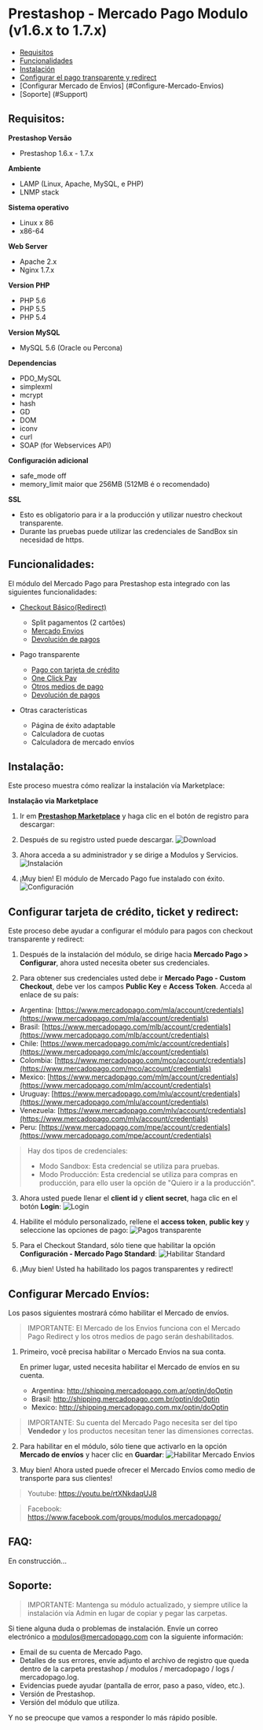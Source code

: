 # Prestashop - Mercado Pago Modulo (v1.6.x to 1.7.x)

* [Requisitos](#Requirements)
* [Funcionalidades](#Features)
* [Instalación](#Installation)
* [Configurar el pago transparente y redirect](#Configure-Credit-Card-and-Ticket-Standard)
* [Configurar Mercado de Envios] (#Configure-Mercado-Envios)
* [Soporte] (#Support)

<a name="Requirements"></a>
## Requisitos: ##

**Prestashop Versão**
* Prestashop 1.6.x - 1.7.x

**Ambiente**
* LAMP (Linux, Apache, MySQL, e PHP)
* LNMP stack

**Sistema operativo**
* Linux x 86
* x86-64

**Web Server**
* Apache 2.x
* Nginx 1.7.x

**Version PHP**
* PHP 5.6
* PHP 5.5
* PHP 5.4

**Version MySQL**
* MySQL 5.6 (Oracle ou Percona)

**Dependencias**
* PDO_MySQL
* simplexml
* mcrypt
* hash
* GD
* DOM
* iconv
* curl
* SOAP (for Webservices API)

**Configuración adicional**
* safe_mode off
* memory_limit maior que 256MB (512MB é o recomendado)

**SSL**
* Esto es obligatorio para ir a la producción y utilizar nuestro checkout transparente.
* Durante las pruebas puede utilizar las credenciales de SandBox sin necesidad de https.


<a name="Features"></a>
## Funcionalidades: ##

El módulo del Mercado Pago para Prestashop esta integrado con las siguientes funcionalidades:

* [Checkout Básico(Redirect)](https://www.mercadopago.com.br/developers/en/solutions/payments/basic-checkout/receive-payments/)
    * Split pagamentos (2 cartões)
    * [Mercado Envios](https://www.mercadopago.com.br/developers/en/solutions/payments/basic-checkout/receive-payments/)
    * [Devolución de pagos](https://www.mercadopago.com.br/developers/en/solutions/payments/basic-checkout/refund-cancel#refund)

* Pago transparente
    * [Pago con tarjeta de crédito](https://www.mercadopago.com.br/developers/en/solutions/payments/basic-checkout/receive-payments/)
    * [One Click Pay](https://www.mercadopago.com.br/developers/en/solutions/payments/custom-checkout/one-click-charges/javascript/)
    * [Otros medios de pago](https://www.mercadopago.com.br/developers/en/solutions/payments/custom-checkout/charge-with-other-methods/)
    * [Devolución de pagos](https://www.mercadopago.com.br/developers/en/solutions/payments/custom-checkout/refund-cancel#refund)

* Otras características
    * Página de éxito adaptable
    * Calculadora de cuotas
    * Calculadora de mercado envíos

<a name="Installation"></a>
## Instalação: ##

Este proceso muestra cómo realizar la instalación vía Marketplace:

**Instalação via Marketplace**

1. Ir em **[Prestashop Marketplace](https://addons.prestashop.com/en/payment-card-wallet/23962-mercado-pago.html/)** y haga clic en el botón de registro para descargar:
2. Después de su registro usted puede descargar.
![Download](../../images/plugins/modules/prestashop/download.gif)

3. Ahora acceda a su administrador y se dirige a Modulos y Servicios.
![Instalación](../../images/plugins/modules/prestashop/installation.gif)

4. ¡Muy bien! El módulo de Mercado Pago fue instalado con éxito.
![Configuración](../../images/plugins/modules/prestashop/installation_success.png)

<a name="Configure-Credit-Card-and-Ticket-Standard"></a>
## Configurar tarjeta de crédito, ticket y redirect: ##

Este proceso debe ayudar a configurar el módulo para pagos con checkout transparente y redirect:

1. Después de la instalación del módulo, se dirige hacia  **Mercado Pago > Configurar**, ahora usted necesita obeter sus credenciales.

2. Para obtener sus credenciales usted debe ir **Mercado Pago - Custom Checkout**, debe ver los campos **Public Key** e **Access Token**. Acceda al enlace de su país:

* Argentina: [https://www.mercadopago.com/mla/account/credentials](https://www.mercadopago.com/mla/account/credentials)
* Brasil: [https://www.mercadopago.com/mlb/account/credentials](https://www.mercadopago.com/mlb/account/credentials)
* Chile: [https://www.mercadopago.com/mlc/account/credentials](https://www.mercadopago.com/mlc/account/credentials)
* Colombia: [https://www.mercadopago.com/mco/account/credentials](https://www.mercadopago.com/mco/account/credentials)
* Mexico: [https://www.mercadopago.com/mlm/account/credentials](https://www.mercadopago.com/mlm/account/credentials)
* Uruguay: [https://www.mercadopago.com/mlu/account/credentials](https://www.mercadopago.com/mlu/account/credentials)
* Venezuela: [https://www.mercadopago.com/mlv/account/credentials](https://www.mercadopago.com/mlv/account/credentials)
* Peru: [https://www.mercadopago.com/mpe/account/credentials](https://www.mercadopago.com/mpe/account/credentials)

> Hay dos tipos de credenciales:
> * Modo Sandbox: Esta credencial se utiliza para pruebas.
> * Modo Producción: Esta credencial se utiliza para compras en producción, para ello user la opción de "Quiero ir a la producción".

3. Ahora usted puede llenar el **client id** y **client secret**, haga clic en el botón **Login**:
![Login](../../images/plugins/modules/prestashop/credentials_1.gif)

4. Habilite el módulo personalizado, rellene el **access token**, **public key** y seleccione las opciones de pago:
![Pagos transparente](../../images/plugins/modules/prestashop/credentials_2.gif)

5. Para el Checkout Standard, sólo tiene que habilitar la opción **Configuración - Mercado Pago Standard**:
![Habilitar Standard](../../images/plugins/modules/prestashop/standard.gif)
 
6. ¡Muy bien! Usted ha habilitado los pagos transparentes y redirect!
 
<a name="Configure-Mercado-Envios"></a>
## Configurar Mercado Envíos: ##

Los pasos siguientes mostrará cómo habilitar el Mercado de envíos.
> IMPORTANTE: El Mercado de los Envios funciona con el Mercado Pago Redirect y los otros medios de pago serán deshabilitados.

1. Primeiro, você precisa habilitar o Mercado Envios na sua conta.

	En primer lugar, usted necesita habilitar el Mercado de envíos en su cuenta.

	* Argentina: http://shipping.mercadopago.com.ar/optin/doOptin
	* Brasil: http://shipping.mercadopago.com.br/optin/doOptin
	* Mexico: http://shipping.mercadopago.com.mx/optin/doOptin

> IMPORTANTE: Su cuenta del Mercado Pago necesita ser del tipo **Vendedor** y los productos necesitan tener las dimensiones correctas.

2. Para habilitar en el módulo, sólo tiene que activarlo en la opción **Mercado de envíos** y hacer clic en **Guardar**:
![Habilitar Mercado Envios](../../images/plugins/modules/prestashop/mercadoenvios_settings.gif)

3. Muy bien! Ahora usted puede ofrecer el Mercado Envíos como medio de transporte para sus clientes!

> 	Youtube:
https://youtu.be/rtXNkdaqUJ8 

> 	Facebook:
https://www.facebook.com/groups/modulos.mercadopago/

<a name="FAQ"></a>
## FAQ: ##

En construcción...


<a name="Support"></a>
## Soporte: ##

> IMPORTANTE: Mantenga su módulo actualizado, y siempre utilice la instalación vía Admin en lugar de copiar y pegar las carpetas.

Si tiene alguna duda o problemas de instalación. Envíe un correo electrónico a modulos@mercadopago.com con la siguiente información:

* Email de su cuenta de Mercado Pago.
* Detalles de sus errores, envíe adjunto el archivo de registro que queda dentro de la carpeta prestashop / modulos / mercadopago / logs / mercadopago.log.
* Evidencias puede ayudar (pantalla de error, paso a paso, vídeo, etc.).
* Versión de Prestashop.
* Versión del módulo que utiliza.

Y no se preocupe que vamos a responder lo más rápido posible.
